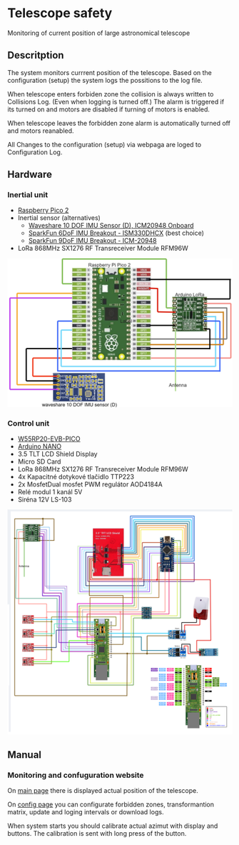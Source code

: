 # Telescope safety
Monitoring of current position of large astronomical telescope

## Descritption
The system monitors currrent position of the telescope. Based on the configuration (setup) the system logs the possitions to the log file.

When telescope enters forbiden zone the collision is always written to Collisions Log. (Even when logging is turned off.) The alarm is triggered if its turned on and motors are disabled if turning of motors is enabled.

When telescope leaves the forbidden zone alarm is automatically turned off and motors reanabled.


All Changes to the configuration (setup) via webpaga are loged to Configuration Log.



## Hardware
### Inertial unit
- [Raspberry Pico 2](https://www.raspberrypi.com/products/raspberry-pi-pico-2/)
- Inertial sensor (alternatives)
  - [Waveshare 10 DOF IMU Sensor (D), ICM20948 Onboard](https://www.sparkfun.com/sparkfun-6dof-imu-breakout-ism330dhcx-qwiic.html)
  - [SparkFun 6DoF IMU Breakout - ISM330DHCX](https://www.sparkfun.com/sparkfun-6dof-imu-breakout-ism330dhcx-qwiic.html) (best choice)
  - [SparkFun 9DoF IMU Breakout - ICM-20948](https://www.sparkfun.com/sparkfun-9dof-imu-breakout-icm-20948-qwiic.html)
- LoRa 868MHz SX1276 RF Transreceiver Module RFM96W

![Inertial unit scheme](/docs/schemes/inertial_unit.png)

### Control unit
- [W55RP20-EVB-PICO](https://docs.wiznet.io/Product/ioNIC/W55RP20/w55rp20-evb-pico)
- [Arduino NANO](https://store.arduino.cc/en-sk/products/arduino-nano)
- 3.5 TLT LCD Shield Display
- Micro SD Card
- LoRa 868MHz SX1276 RF Transreceiver Module RFM96W
- 4x Kapacitné dotykové tlačidlo TTP223
- 2x MosfetDual mosfet PWM regulátor AOD4184A
- Relé modul 1 kanál 5V
- Siréna 12V LS-103

![Control unit scheme](/docs/schemes/control_unit.png)


## Manual
### Monitoring and confuguration website
On [main page](http://teleskop.local) there is displayed actual position of the telescope.

On [config page](http://teleskop.local/config) you can configurate forbidden zones, transformantion matrix, update and loging intervals or download logs.

When system starts you should calibrate actual azimut with display and buttons. The calibration is sent with long press of the button.



